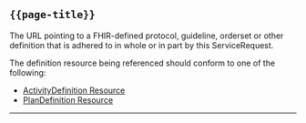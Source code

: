 ## <code>{{page-title}}</code>

The URL pointing to a FHIR-defined protocol, guideline, orderset or other definition that is adhered to in whole or in part by this ServiceRequest.

The definition resource being referenced should conform to one of the following:
- <a href="https://hl7.org/fhir/activitydefinition.html">ActivityDefinition Resource</a>
- <a href="https://hl7.org/fhir/plandefinition.html">PlanDefinition Resource</a>

---
